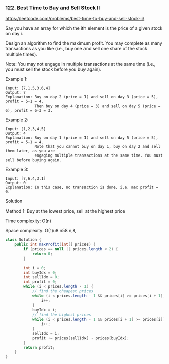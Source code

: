 ### 122. Best Time to Buy and Sell Stock II

https://leetcode.com/problems/best-time-to-buy-and-sell-stock-ii/

Say you have an array for which the ith element is the price of a given stock on day i.

Design an algorithm to find the maximum profit. You may complete as many transactions as you like (i.e., buy one and sell one share of the stock multiple times).

Note: You may not engage in multiple transactions at the same time (i.e., you must sell the stock before you buy again).

Example 1:
```
Input: [7,1,5,3,6,4]
Output: 7
Explanation: Buy on day 2 (price = 1) and sell on day 3 (price = 5), profit = 5-1 = 4.
             Then buy on day 4 (price = 3) and sell on day 5 (price = 6), profit = 6-3 = 3.
```
Example 2:
```
Input: [1,2,3,4,5]
Output: 4
Explanation: Buy on day 1 (price = 1) and sell on day 5 (price = 5), profit = 5-1 = 4.
             Note that you cannot buy on day 1, buy on day 2 and sell them later, as you are
             engaging multiple transactions at the same time. You must sell before buying again.
```
Example 3:
```
Input: [7,6,4,3,1]
Output: 0
Explanation: In this case, no transaction is done, i.e. max profit = 0.
```

Solution

Method 1: Buy at the lowest price, sell at the highest price

Time complexity: O(n)

Space complexity: O(1)u8 n58 n,8,
```java
class Solution {
    public int maxProfit(int[] prices) {
        if (prices == null || prices.length < 2) {
            return 0;
        }

        int i = 0;
        int buyIdx = 0;
        int sellIdx = 0;
        int profit = 0;
        while (i < prices.length - 1) {
            // find the cheapest prices
            while (i < prices.length - 1 && prices[i] >= prices[i + 1]) {
                i++;
            }
            buyIdx = i;
            // find the highest prices
            while (i < prices.length - 1 && prices[i + 1] >= prices[i]) {
                i++;
            }
            sellIdx = i;
            profit += prices[sellIdx] - prices[buyIdx];
        }
        return profit;
    }
}
```